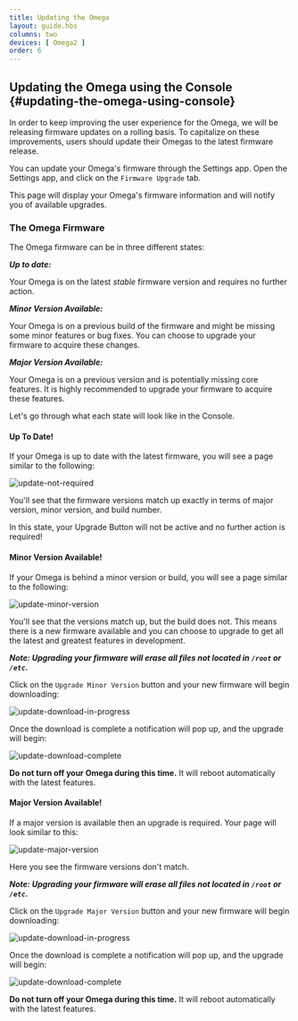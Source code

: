 ```yaml
---
title: Updating the Omega
layout: guide.hbs
columns: two
devices: [ Omega2 ]
order: 6
---
```


## Updating the Omega using the Console {#updating-the-omega-using-console}

In order to keep improving the user experience for the Omega, we will be releasing firmware updates on a rolling basis. To capitalize on these improvements, users should update their Omegas to the latest firmware release.

You can update your Omega's firmware through the Settings app. Open the Settings app, and click on the `Firmware Upgrade` tab.

This page will display your Omega's firmware information and will notify you of available upgrades.


### The Omega Firmware

The Omega firmware can be in three different states:

***Up to date:***

Your Omega is on the latest *stable* firmware version and requires no further action.

***Minor Version Available:***

Your Omega is on a previous build of the firmware and might be missing some minor features or bug fixes. You can choose to upgrade your firmware to acquire these changes.

***Major Version Available:***

Your Omega is on a previous version and is potentially missing core features. It is highly recommended to upgrade your firmware to acquire these features.

Let's go through what each state will look like in the Console.

#### Up To Date!

If your Omega is up to date with the latest firmware, you will see a page similar to the following:

![update-not-required](https://raw.githubusercontent.com/OnionIoT/Onion-Docs/master/Omega2/Documentation/Get-Started/img/updating-none-required.png)

You'll see that the firmware versions match up exactly in terms of major version, minor version, and build number.

In this state, your Upgrade Button will not be active and no further action is required!

#### Minor Version Available!

If your Omega is behind a minor version or build, you will see a page similar to the following:

![update-minor-version](https://raw.githubusercontent.com/OnionIoT/Onion-Docs/master/Omega2/Documentation/Get-Started/img/updating-minor-version.png)

You'll see that the versions match up, but the build does not. This means there is a new firmware available and you can choose to upgrade to get all the latest and greatest features in development.

***Note: Upgrading your firmware will erase all files not located in `/root` or `/etc`.***

Click on the `Upgrade Minor Version` button and your new firmware will begin downloading:

![update-download-in-progress](https://raw.githubusercontent.com/OnionIoT/Onion-Docs/master/Omega2/Documentation/Get-Started/img/updating-download-in-progress.png)

Once the download is complete a notification will pop up, and the upgrade will begin:

![update-download-complete](https://raw.githubusercontent.com/OnionIoT/Onion-Docs/master/Omega2/Documentation/Get-Started/img/updating-download-complete.png)

**Do not turn off your Omega during this time.** It will reboot automatically with the latest features.

<!-- // TODO: later: add info about flashing led -->

#### Major Version Available!

If a major version is available then an upgrade is required. Your page will look similar to this:

![update-major-version](https://raw.githubusercontent.com/OnionIoT/Onion-Docs/master/Omega2/Documentation/Get-Started/img/updating-major-version.png)

Here you see the firmware versions don't match.

***Note: Upgrading your firmware will erase all files not located in `/root` or `/etc`.***

Click on the `Upgrade Major Version` button and your new firmware will begin downloading:


![update-download-in-progress](https://raw.githubusercontent.com/OnionIoT/Onion-Docs/master/Omega2/Documentation/Get-Started/img/updating-download-in-progress-major.png)

Once the download is complete a notification will pop up, and the upgrade will begin:

![update-download-complete](https://raw.githubusercontent.com/OnionIoT/Onion-Docs/master/Omega2/Documentation/Get-Started/img/updating-download-complete-major.png)

**Do not turn off your Omega during this time.** It will reboot automatically with the latest features.

<!-- // TODO: later: add info about flashing led -->
